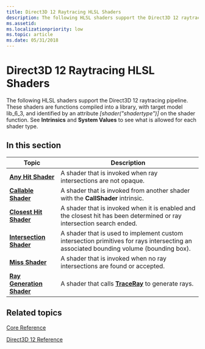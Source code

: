 ```yaml
---
title: Direct3D 12 Raytracing HLSL Shaders
description: The following HLSL shaders support the Direct3D 12 raytracing pipeline.
ms.assetid: 
ms.localizationpriority: low
ms.topic: article
ms.date: 05/31/2018
---
```


# Direct3D 12 Raytracing HLSL Shaders

The following HLSL shaders support the Direct3D 12 raytracing pipeline. These shaders are functions compiled into a library, with target model lib_6_3, and identified by an attribute *[shader("shadertype")]* on the shader function. See **Intrinsics** and **System Values** to see what is allowed for each shader type.

## In this section



| Topic                                                                                                       | Description                                                                                                                                                                                                                                                                                             |
|-------------------------------------------------------------------------------------------------------------|---------------------------------------------------------------------------------------------------------------------------------------------------------------------------------------------------------------------------------------------------------------------------------------------------------|
| [**Any Hit Shader**](any-hit-shader.md)<br/>                              | A shader that is invoked when ray intersections are not opaque.<br/>                                                                                                                                                                                                                                              |
| [**Callable Shader**](callable-shader.md)<br/>                              | A shader that is invoked from another shader with the **CallShader** intrinsic.<br/>                                                                                                                                                                                                                                              |
| [**Closest Hit Shader**](closest-hit-shader.md)<br/>                              | A shader that is invoked when it is enabled and the closest hit has been determined or ray intersection search ended.<br/>                                                                                                                                                                                                                                              |
| [**Intersection Shader**](intersection-shader.md)<br/>                              | A shader that is used to implement custom intersection primitives for rays intersecting an associated bounding volume (bounding box).<br/>                                                                                                                                                                                                                                              |
| [**Miss Shader**](miss-shader.md)<br/>                              | A shader that is invoked when no ray intersections are found or accepted.<br/>                                                                                                                                                                                                                                              |
| [**Ray Generation Shader**](ray-generation-shader.md)<br/>                              | A shader that calls [**TraceRay**](traceray-function.md) to generate rays.<br/>                                                                                                                                                                                                                                              |

## Related topics

<dl> <dt>

[Core Reference](direct3d-12-core-reference.md)
</dt> <dt>

[Direct3D 12 Reference](direct3d-12-reference.md)
</dt> </dl>

 

 





